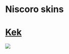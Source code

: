 # Niscoro skins 

# [Kek](https://www.mediafire.com/file/w5dnpzwn7pcplx9/Kek.osk/file)
![](https://osu.ppy.sh/ss/16287510/2477)

